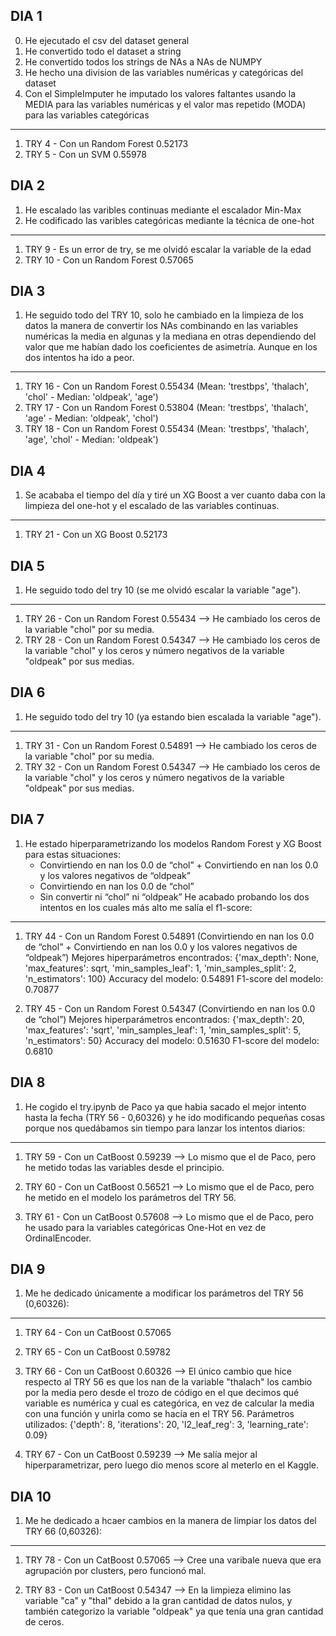 ## DIA 1

0. He ejecutado el csv del dataset general
1. He convertido todo el dataset a string
2. He convertido todos los strings de NAs a NAs de NUMPY
3. He hecho una division de las variables numéricas y categóricas del dataset
4. Con el SimpleImputer he imputado los valores faltantes usando la MEDIA para las variables numéricas y el valor mas repetido (MODA) para las variables categóricas
----------------------------------------------------------------------------------------------------
1. TRY 4 - Con un Random Forest 0.52173
2. TRY 5 - Con un SVM 0.55978 


## DIA 2

1. He escalado las varibles continuas mediante el escalador Min-Max
2. He codificado las varibles categóricas mediante la técnica de one-hot
----------------------------------------------------------------------------------------------------
1. TRY 9 - Es un error de try, se me olvidó escalar la variable de la edad
2. TRY 10 - Con un Random Forest 0.57065


## DIA 3

1. He seguido todo del TRY 10, solo he cambiado en la limpieza de los datos la manera de convertir los NAs combinando en las variables numéricas la media en algunas y la mediana en otras dependiendo del valor que me habían dado los coeficientes de asimetría. Aunque en los dos intentos ha ido a peor.
----------------------------------------------------------------------------------------------------
1. TRY 16 - Con un Random Forest 0.55434    (Mean: 'trestbps', 'thalach', 'chol'   -   Median: 'oldpeak', 'age')
2. TRY 17 - Con un Random Forest 0.53804     (Mean: 'trestbps', 'thalach', 'age'   -   Median: 'oldpeak', 'chol')
3. TRY 18 - Con un Random Forest 0.55434    (Mean: 'trestbps', 'thalach', 'age', 'chol'   -   Median: 'oldpeak')


## DIA 4

1. Se acababa el tiempo del día y tiré un XG Boost a ver cuanto daba con la limpieza del one-hot y el escalado de las variables continuas.
----------------------------------------------------------------------------------------------------
1. TRY 21 - Con un XG Boost 0.52173


## DIA 5

1. He seguido todo del try 10 (se me olvidó escalar la variable "age").
----------------------------------------------------------------------------------------------------
1. TRY 26 - Con un Random Forest 0.55434 --> He cambiado los ceros de la variable "chol" por su media.
2. TRY 28 - Con un Random Forest 0.54347 --> He cambiado los ceros de la variable "chol" y los ceros y número negativos de la variable "oldpeak" por sus medias.
   
   
## DIA 6

1. He seguido todo del try 10 (ya estando bien escalada la variable "age").
----------------------------------------------------------------------------------------------------
1. TRY 31 - Con un Random Forest 0.54891 --> He cambiado los ceros de la variable "chol" por su media.
2. TRY 32 - Con un Random Forest 0.54347 --> He cambiado los ceros de la variable "chol" y los ceros y número negativos de la variable "oldpeak" por sus medias.


## DIA 7

1. He estado hiperparametrizando los modelos Random Forest y XG Boost para estas situaciones:
   - Convirtiendo en nan los 0.0 de “chol” + Convirtiendo en nan los 0.0 y los valores negativos de “oldpeak”
   - Convirtiendo en nan los 0.0 de “chol” 
   - Sin convertir ni “chol” ni “oldpeak”
He acabado probando los dos intentos en los cuales más alto me salía el f1-score:
----------------------------------------------------------------------------------------------------
1. TRY 44 - Con un Random Forest 0.54891 (Convirtiendo en nan los 0.0 de “chol” + Convirtiendo en nan los 0.0 y los valores negativos de “oldpeak”)
Mejores hiperparámetros encontrados: {'max_depth': None, 'max_features': sqrt, 'min_samples_leaf': 1, 'min_samples_split': 2, 'n_estimators': 100}
Accuracy del modelo: 0.54891
F1-score del modelo: 0.70877

2. TRY 45 - Con un Random Forest 0.54347 (Convirtiendo en nan los 0.0 de “chol”)
Mejores hiperparámetros encontrados: {'max_depth': 20, 'max_features': 'sqrt', 'min_samples_leaf': 1, 'min_samples_split': 5, 'n_estimators': 50}
Accuracy del modelo: 0.51630
F1-score del modelo: 0.6810


## DIA 8 

1. He cogido el try.ipynb de Paco ya que habia sacado el mejor intento hasta la fecha (TRY 56 - 0,60326) y he ido modificando pequeñas cosas porque nos quedábamos sin tiempo para lanzar los intentos diarios:
----------------------------------------------------------------------------------------------------
1. TRY 59 - Con un CatBoost 0.59239 --> Lo mismo que el de Paco, pero he metido todas las variables desde el principio.

2. TRY 60 - Con un CatBoost 0.56521 --> Lo mismo que el de Paco, pero he metido en el modelo los parámetros del TRY 56.

3. TRY 61 - Con un CatBoost 0.57608 --> Lo mismo que el de Paco, pero he usado para la variables categóricas One-Hot en vez de OrdinalEncoder.


## DIA 9

1. Me he dedicado únicamente a modificar los parámetros del TRY 56 (0,60326):
----------------------------------------------------------------------------------------------------
1. TRY 64 - Con un CatBoost 0.57065 

2. TRY 65 - Con un CatBoost 0.59782 

3. TRY 66 - Con un CatBoost 0.60326 --> El único cambio que hice respecto al TRY 56 es que los nan de la variable "thalach" los cambio por la media pero desde el trozo de código en el que decimos qué variable es numérica y cual es categórica, en vez de calcular la media con una función y unirla como se hacía en el TRY 56.
Parámetros utilizados: {'depth': 8, 'iterations': 20, 'l2_leaf_reg': 3, 'learning_rate': 0.09} 

4. TRY 67 - Con un CatBoost 0.59239 --> Me salía mejor al hiperparametrizar, pero luego dio menos score al meterlo en el Kaggle.


## DIA 10

1. Me he dedicado a hcaer cambios en la manera de limpiar los datos del TRY 66 (0,60326):
----------------------------------------------------------------------------------------------------
1. TRY 78 - Con un CatBoost 0.57065 --> Cree una varibale nueva que era agrupación por clusters, pero funcionó mal.

2. TRY 83 - Con un CatBoost 0.54347 --> En la limpieza elimino las variable "ca" y "thal" debido a la gran cantidad de datos nulos, y también categorizo la variable "oldpeak" ya que tenía una gran cantidad de ceros.